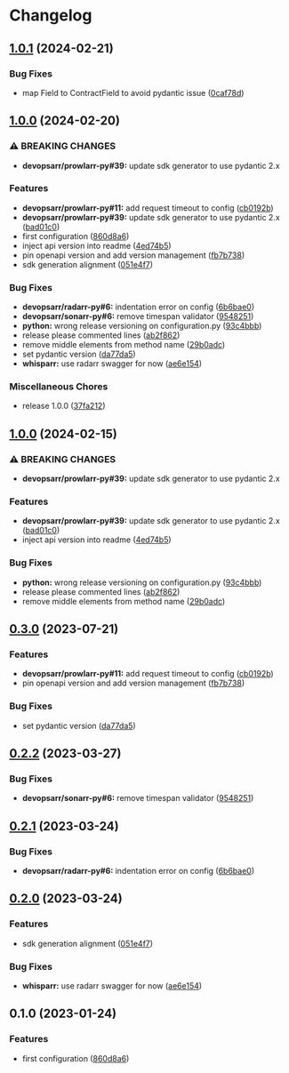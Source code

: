 # Changelog

## [1.0.1](https://github.com/devopsarr/whisparr-py/compare/v1.0.0...v1.0.1) (2024-02-21)


### Bug Fixes

* map Field to ContractField to avoid pydantic issue ([0caf78d](https://github.com/devopsarr/whisparr-py/commit/0caf78dc929f4aa1b637db981ec1110b0ab2fe0b))

## [1.0.0](https://github.com/devopsarr/whisparr-py/compare/v1.0.0...v1.0.0) (2024-02-20)


### ⚠ BREAKING CHANGES

* **devopsarr/prowlarr-py#39:** update sdk generator to use pydantic 2.x

### Features

* **devopsarr/prowlarr-py#11:** add request timeout to config ([cb0192b](https://github.com/devopsarr/whisparr-py/commit/cb0192b3f2d2a37d234087e9e07bf75d206277ab))
* **devopsarr/prowlarr-py#39:** update sdk generator to use pydantic 2.x ([bad01c0](https://github.com/devopsarr/whisparr-py/commit/bad01c0566c91648ab269116b65946df8d61879e))
* first configuration ([860d8a6](https://github.com/devopsarr/whisparr-py/commit/860d8a664b59eca475cd3500bbc4336cd44bb2c6))
* inject api version into readme ([4ed74b5](https://github.com/devopsarr/whisparr-py/commit/4ed74b5671066d7df81109abca345c6921a7d35d))
* pin openapi version and add version management ([fb7b738](https://github.com/devopsarr/whisparr-py/commit/fb7b738a198279f650c3f3423ea8cf1e47b331be))
* sdk generation alignment ([051e4f7](https://github.com/devopsarr/whisparr-py/commit/051e4f77dced7ec2068bb09b424eecdaeeff2c60))


### Bug Fixes

* **devopsarr/radarr-py#6:** indentation error on config ([6b6bae0](https://github.com/devopsarr/whisparr-py/commit/6b6bae0d3cd87ed719c8dbecc75e276e5f063eeb))
* **devopsarr/sonarr-py#6:** remove timespan validator ([9548251](https://github.com/devopsarr/whisparr-py/commit/95482519420631326be4af2f9f245a5c98b7a40b))
* **python:** wrong release versioning on configuration.py ([93c4bbb](https://github.com/devopsarr/whisparr-py/commit/93c4bbb6d1789b388267ffc65740bc67e7dc6a27))
* release please commented lines ([ab2f862](https://github.com/devopsarr/whisparr-py/commit/ab2f86214ef6603d2bc8b38570339956d32ebe6e))
* remove middle elements from method name ([29b0adc](https://github.com/devopsarr/whisparr-py/commit/29b0adc1753d0722eeb7800745e70df62710e7db))
* set pydantic version ([da77da5](https://github.com/devopsarr/whisparr-py/commit/da77da59560b4ae1ce364cebfad549c4377233a0))
* **whisparr:** use radarr swagger for now ([ae6e154](https://github.com/devopsarr/whisparr-py/commit/ae6e15461ae0c6c3c53397001bb68922b7be4d42))


### Miscellaneous Chores

* release 1.0.0 ([37fa212](https://github.com/devopsarr/whisparr-py/commit/37fa2121fdedcc30660fa1a1841f26dfe0c8a64c))

## [1.0.0](https://github.com/devopsarr/whisparr-py/compare/v0.3.0...v1.0.0) (2024-02-15)


### ⚠ BREAKING CHANGES

* **devopsarr/prowlarr-py#39:** update sdk generator to use pydantic 2.x

### Features

* **devopsarr/prowlarr-py#39:** update sdk generator to use pydantic 2.x ([bad01c0](https://github.com/devopsarr/whisparr-py/commit/bad01c0566c91648ab269116b65946df8d61879e))
* inject api version into readme ([4ed74b5](https://github.com/devopsarr/whisparr-py/commit/4ed74b5671066d7df81109abca345c6921a7d35d))


### Bug Fixes

* **python:** wrong release versioning on configuration.py ([93c4bbb](https://github.com/devopsarr/whisparr-py/commit/93c4bbb6d1789b388267ffc65740bc67e7dc6a27))
* release please commented lines ([ab2f862](https://github.com/devopsarr/whisparr-py/commit/ab2f86214ef6603d2bc8b38570339956d32ebe6e))
* remove middle elements from method name ([29b0adc](https://github.com/devopsarr/whisparr-py/commit/29b0adc1753d0722eeb7800745e70df62710e7db))

## [0.3.0](https://github.com/devopsarr/whisparr-py/compare/v0.2.2...v0.3.0) (2023-07-21)


### Features

* **devopsarr/prowlarr-py#11:** add request timeout to config ([cb0192b](https://github.com/devopsarr/whisparr-py/commit/cb0192b3f2d2a37d234087e9e07bf75d206277ab))
* pin openapi version and add version management ([fb7b738](https://github.com/devopsarr/whisparr-py/commit/fb7b738a198279f650c3f3423ea8cf1e47b331be))


### Bug Fixes

* set pydantic version ([da77da5](https://github.com/devopsarr/whisparr-py/commit/da77da59560b4ae1ce364cebfad549c4377233a0))

## [0.2.2](https://github.com/devopsarr/whisparr-py/compare/v0.2.1...v0.2.2) (2023-03-27)


### Bug Fixes

* **devopsarr/sonarr-py#6:** remove timespan validator ([9548251](https://github.com/devopsarr/whisparr-py/commit/95482519420631326be4af2f9f245a5c98b7a40b))

## [0.2.1](https://github.com/devopsarr/whisparr-py/compare/v0.2.0...v0.2.1) (2023-03-24)


### Bug Fixes

* **devopsarr/radarr-py#6:** indentation error on config ([6b6bae0](https://github.com/devopsarr/whisparr-py/commit/6b6bae0d3cd87ed719c8dbecc75e276e5f063eeb))

## [0.2.0](https://github.com/devopsarr/whisparr-py/compare/v0.1.0...v0.2.0) (2023-03-24)


### Features

* sdk generation alignment ([051e4f7](https://github.com/devopsarr/whisparr-py/commit/051e4f77dced7ec2068bb09b424eecdaeeff2c60))


### Bug Fixes

* **whisparr:** use radarr swagger for now ([ae6e154](https://github.com/devopsarr/whisparr-py/commit/ae6e15461ae0c6c3c53397001bb68922b7be4d42))

## 0.1.0 (2023-01-24)


### Features

* first configuration ([860d8a6](https://github.com/devopsarr/whisparr-py/commit/860d8a664b59eca475cd3500bbc4336cd44bb2c6))
